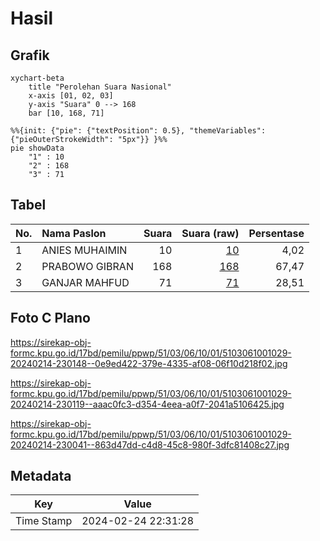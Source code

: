 # Hasil

## Grafik

```mermaid
xychart-beta
    title "Perolehan Suara Nasional"
    x-axis [01, 02, 03]
    y-axis "Suara" 0 --> 168
    bar [10, 168, 71]
```

```mermaid
%%{init: {"pie": {"textPosition": 0.5}, "themeVariables": {"pieOuterStrokeWidth": "5px"}} }%%
pie showData
    "1" : 10
    "2" : 168
    "3" : 71
```

## Tabel

| No. | Nama Paslon    | Suara | Suara (raw) | Persentase |
|:--- |:-------------- | -----:| -----------:| ----------:|
| 1   | ANIES MUHAIMIN | 10    | [10][p-1]   | 4,02       |
| 2   | PRABOWO GIBRAN | 168   | [168][p-2]  | 67,47      |
| 3   | GANJAR MAHFUD  | 71    | [71][p-3]   | 28,51      |


[p-1]: https://github.com/gigit-pemilu/pemilu-2024/blob/main/pilpres/hitung-suara/sub/51-bali/sub/03-badung/sub/06-kuta-utara/sub/1001-kerobokan-kelod/sub/029-tps/sub/paslon-1.txt
[p-2]: https://github.com/gigit-pemilu/pemilu-2024/blob/main/pilpres/hitung-suara/sub/51-bali/sub/03-badung/sub/06-kuta-utara/sub/1001-kerobokan-kelod/sub/029-tps/sub/paslon-2.txt
[p-3]: https://github.com/gigit-pemilu/pemilu-2024/blob/main/pilpres/hitung-suara/sub/51-bali/sub/03-badung/sub/06-kuta-utara/sub/1001-kerobokan-kelod/sub/029-tps/sub/paslon-3.txt

## Foto C Plano

https://sirekap-obj-formc.kpu.go.id/17bd/pemilu/ppwp/51/03/06/10/01/5103061001029-20240214-230148--0e9ed422-379e-4335-af08-06f10d218f02.jpg

https://sirekap-obj-formc.kpu.go.id/17bd/pemilu/ppwp/51/03/06/10/01/5103061001029-20240214-230119--aaac0fc3-d354-4eea-a0f7-2041a5106425.jpg

https://sirekap-obj-formc.kpu.go.id/17bd/pemilu/ppwp/51/03/06/10/01/5103061001029-20240214-230041--863d47dd-c4d8-45c8-980f-3dfc81408c27.jpg


## Metadata

| Key        | Value               |
| ---------- | ------------------- |
| Time Stamp | 2024-02-24 22:31:28 |



